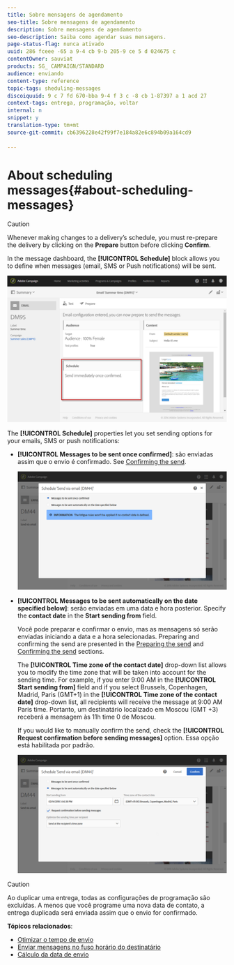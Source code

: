 ```yaml
---
title: Sobre mensagens de agendamento
seo-title: Sobre mensagens de agendamento
description: Sobre mensagens de agendamento
seo-description: Saiba como agendar suas mensagens.
page-status-flag: nunca ativado
uuid: 286 fceee -65 a 9-4 cb 9-b 205-9 ce 5 d 024675 c
contentOwner: sauviat
products: SG_ CAMPAIGN/STANDARD
audience: enviando
content-type: reference
topic-tags: sheduling-messages
discoiquuid: 9 c 7 fd 670-bba 9-4 f 3 c -8 cb 1-87397 a 1 acd 27
context-tags: entrega, programação, voltar
internal: n
snippet: y
translation-type: tm+mt
source-git-commit: cb6396228e42f99f7e184a82e6c894b09a164cd9

---
```



# About scheduling messages{#about-scheduling-messages}

>[!CAUTION]
>
>Whenever making changes to a delivery’s schedule, you must re-prepare the delivery by clicking on the **Prepare** button before clicking **Confirm**.

In the message dashboard, the **[!UICONTROL Schedule]** block allows you to define when messages (email, SMS or Push notifications) will be sent.

![](assets/delivery_dashboard.png)

The **[!UICONTROL Schedule]** properties let you set sending options for your emails, SMS or push notifications:

* **[!UICONTROL Messages to be sent once confirmed]**: são enviadas assim que o envio é confirmado. See [Confirming the send](../../sending/using/confirming-the-send.md).

   ![](assets/delivery_planning_1.png)

* **[!UICONTROL Messages to be sent automatically on the date specified below]**: serão enviadas em uma data e hora posterior. Specify the **contact date** in the **Start sending from** field.

   Você pode preparar e confirmar o envio, mas as mensagens só serão enviadas iniciando a data e a hora selecionadas. Preparing and confirming the send are presented in the [Preparing the send](../../sending/using/preparing-the-send.md) and [Confirming the send](../../sending/using/confirming-the-send.md) sections.

   The **[!UICONTROL Time zone of the contact date]** drop-down list allows you to modify the time zone that will be taken into account for the sending time. For example, if you enter 9:00 AM in the **[!UICONTROL Start sending from]** field and if you select Brussels, Copenhagen, Madrid, Paris (GMT+1) in the **[!UICONTROL Time zone of the contact date]** drop-down list, all recipients will receive the message at 9:00 AM Paris time. Portanto, um destinatário localizado em Moscou (GMT +3) receberá a mensagem às 11h time 0 de Moscou.

   If you would like to manually confirm the send, check the **[!UICONTROL Request confirmation before sending messages]** option. Essa opção está habilitada por padrão.

   ![](assets/delivery_planning.png)

>[!CAUTION]
>
>Ao duplicar uma entrega, todas as configurações de programação são excluídas. A menos que você programe uma nova data de contato, a entrega duplicada será enviada assim que o envio for confirmado.

**Tópicos relacionados**:

* [Otimizar o tempo de envio](../../sending/using/optimizing-the-sending-time.md)
* [Enviar mensagens no fuso horário do destinatário](../../sending/using/sending-messages-at-the-recipient-s-time-zone.md)
* [Cálculo da data de envio](../../sending/using/computing-the-sending-date.md)

